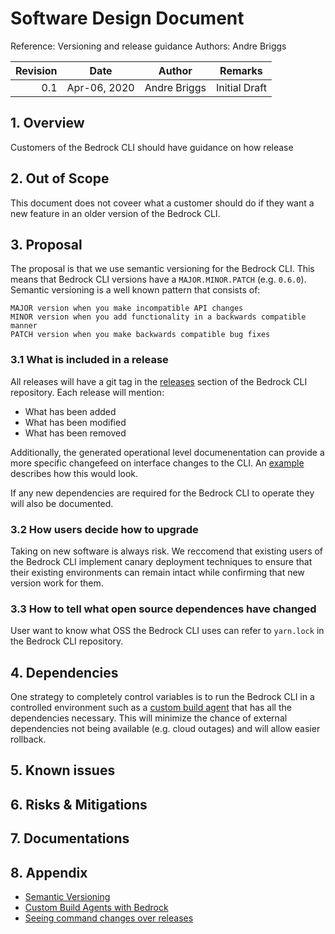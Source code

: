 # Software Design Document

Reference: Versioning and release guidance Authors: Andre Briggs

| Revision | Date         | Author       | Remarks       |
| -------: | ------------ | ------------ | ------------- |
|      0.1 | Apr-06, 2020 | Andre Briggs | Initial Draft |

## 1. Overview

Customers of the Bedrock CLI should have guidance on how release

## 2. Out of Scope

This document does not coveer what a customer should do if they want a new
feature in an older version of the Bedrock CLI.

## 3. Proposal

The proposal is that we use semantic versioning for the Bedrock CLI. This means
that Bedrock CLI versions have a `MAJOR.MINOR.PATCH` (e.g. `0.6.0`). Semantic
versioning is a well known pattern that consists of:

```text
MAJOR version when you make incompatible API changes
MINOR version when you add functionality in a backwards compatible manner
PATCH version when you make backwards compatible bug fixes
```

### 3.1 What is included in a release

All releases will have a git tag in the
[releases](https://github.com/CatalystCode/spk/releases) section of the Bedrock
CLI repository. Each release will mention:

- What has been added
- What has been modified
- What has been removed

Additionally, the generated operational level documenentation can provide a more
specific changefeed on interface changes to the CLI. An
[example](https://github.com/dennisseah/simple/blob/master/design-docs/documents/changesInCommandsOverReleases.md)
describes how this would look.

If any new dependencies are required for the Bedrock CLI to operate they will
also be documented.

### 3.2 How users decide how to upgrade

Taking on new software is always risk. We reccomend that existing users of the
Bedrock CLI implement canary deployment techniques to ensure that their existing
environments can remain intact while confirming that new version work for them.

### 3.3 How to tell what open source dependences have changed

User want to know what OSS the Bedrock CLI uses can refer to `yarn.lock` in the
Bedrock CLI repository.

## 4. Dependencies

One strategy to completely control variables is to run the Bedrock CLI in a
controlled environment such as a
[custom build agent](https://github.com/andrebriggs/bedrock-agents) that has all
the dependencies necessary. This will minimize the chance of external
dependencies not being available (e.g. cloud outages) and will allow easier
rollback.

## 5. Known issues

## 6. Risks & Mitigations

## 7. Documentations

## 8. Appendix

- [Semantic Versioning](https://semver.org)
- [Custom Build Agents with Bedrock](https://github.com/andrebriggs/bedrock-agents)
- [Seeing command changes over releases](https://github.com/dennisseah/simple/blob/master/design-docs/documents/changesInCommandsOverReleases.md)
